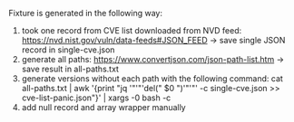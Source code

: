 Fixture is generated in the following way:
1. took one record from CVE list downloaded from NVD feed: https://nvd.nist.gov/vuln/data-feeds#JSON_FEED
	-> save single JSON record in single-cve.json
2. generate all paths: https://www.convertjson.com/json-path-list.htm
	-> save result in all-paths.txt
3. generate versions without each path with the following command:
	cat all-paths.txt | awk '{print "jq '"'"'del(" $0 ")'"'"' -c single-cve.json >> cve-list-panic.json"}' | xargs -0 bash -c
4. add null record and array wrapper manually